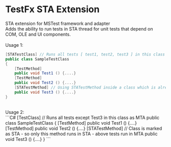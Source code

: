 # TestFx STA Extension
STA extension for MSTest framework and adapter <br/>
Adds the ability to run tests in STA thread for unit tests that depend on COM, OLE and UI components. <br/>
<br/>
Usage 1: <br/>
```C#
[STATestClass] // Runs all tests [ test1, test2, test3 ] in this class in STA thread
public class SampleTestClass
{
    [TestMethod] 
    public void Test1 () {....}
    [TestMethod]
    public void Test2 () {....}
    [STATestMethod] // Using STATestMethod inside a class which is already marked STATestClass is redundant
    public void Test3 () {....}
}
```
<br/>
Usage 2: <br/>
```C#
[TestClass] // Runs all tests except Test3 in this class as MTA
public class SampleTestClass
{
    [TestMethod] 
    public void Test1 () {....}
    [TestMethod]
    public void Test2 () {....}
    [STATestMethod] // Class is marked as STA - so only this method runs in STA - above tests run in MTA
    public void Test3 () {....}
}
```
